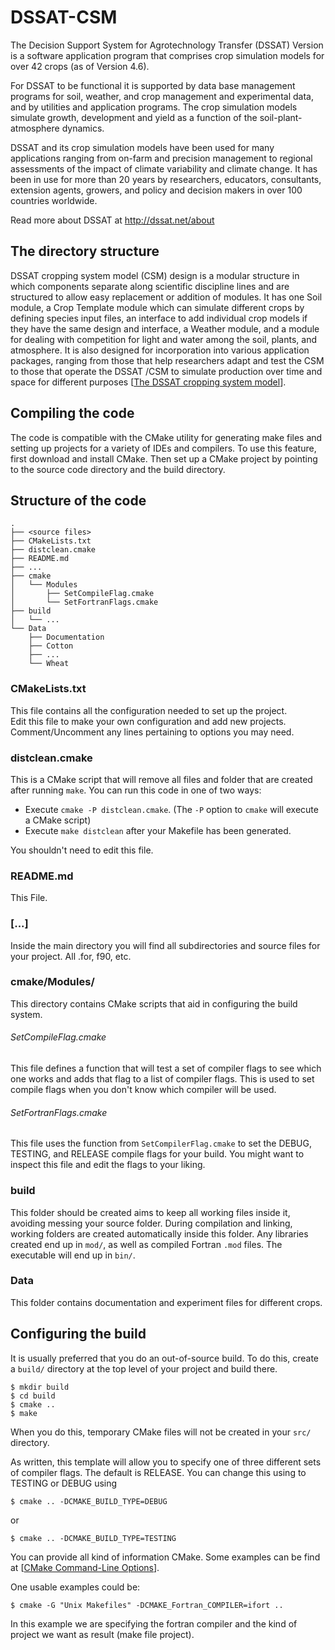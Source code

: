 # DSSAT-CSM #

The Decision Support System for Agrotechnology Transfer (DSSAT) Version is a software 
application program that comprises crop simulation models for over 42 crops (as of Version 4.6).

For DSSAT to be functional it is supported by data base management programs for soil, 
weather, and crop management and experimental data, and by utilities and application 
programs. The crop simulation models simulate growth, development and yield as a 
function of the soil-plant-atmosphere dynamics.

DSSAT and its crop simulation models have been used for many applications ranging from 
on-farm and precision management to regional assessments of the impact of climate 
variability and climate change. It has been in use for more than 20 years by researchers, 
educators, consultants, extension agents, growers, and policy and decision makers 
in over 100 countries worldwide.

Read more about DSSAT at http://dssat.net/about

## The directory structure ##

DSSAT cropping system model (CSM) design is a modular structure in which components 
separate along scientific discipline lines and are structured to allow easy replacement 
or addition of modules. It has one Soil module, a Crop Template module which can simulate 
different crops by defining species input files, an interface to add individual crop 
models if they have the same design and interface, a Weather module, and a module for 
dealing with competition for light and water among the soil, plants, and atmosphere. 
It is also designed for incorporation into various application packages, ranging from 
those that help researchers adapt and test the CSM to those that operate the DSSAT /CSM 
to simulate production over time and space for different purposes 
[[The DSSAT cropping system model](http://abe.ufl.edu/jjones/ABE_5646/Xtra%20files/The%20DSSAT%20Cropping%20System%20Model.pdf)].

## Compiling the code ##

The code is compatible with the CMake utility for generating make files
and setting up projects for a variety of IDEs and compilers. To use this feature, 
first download and install CMake. Then set up a CMake project by pointing to the
source code directory and the build directory.

## Structure of the code ##
    .
    ├── <source files>
    ├── CMakeLists.txt
    ├── distclean.cmake
    ├── README.md
    ├── ...
    ├── cmake
    │   └── Modules
    │       ├── SetCompileFlag.cmake
    │       └── SetFortranFlags.cmake
    ├── build
    │   └── ...
    └── Data
        ├── Documentation
        ├── Cotton
        ├── ... 
        └── Wheat
         
### CMakeLists.txt ###

This file contains all the configuration needed to set up the project.  
Edit this file to make your own configuration and add new projects. 
Comment/Uncomment any lines pertaining to options you may need. 

### distclean.cmake ###

This is a CMake script that will remove all files and folder that are created after running `make`.  You can run this code in one of two ways:

* Execute `cmake -P distclean.cmake`. (The `-P` option to `cmake` will execute a CMake script)
* Execute `make distclean` after your Makefile has been generated.

You shouldn't need to edit this file.

### README.md ###

This File.

### [...] ###

Inside the main directory you will find all subdirectories and source files for your project. All .for, f90, etc.

### cmake/Modules/ ###

This directory contains CMake scripts that aid in configuring the build system.

###### SetCompileFlag.cmake ######

This file defines a function that will test a set of compiler flags to see which one works and adds that flag to a list of compiler flags.  This is used to set compile flags when you don't know which compiler will be used.

###### SetFortranFlags.cmake ######

This file uses the function from `SetCompilerFlag.cmake` to set the DEBUG, TESTING, and RELEASE compile flags for your build.  You might want to inspect this file and edit the flags to your liking.

### build ###

This folder should be created aims to keep all working files inside it, avoiding messing your source folder. During compilation and linking, working folders are created automatically inside this folder. Any libraries created end up in `mod/`, as well as compiled Fortran `.mod` files.  The executable will end up in `bin/`.  

### Data ###

This folder contains documentation and experiment files for different crops.

## Configuring the build ##

It is usually preferred that you do an out-of-source build.  To do this, create a `build/` directory at the top level of your project and build there.  

    $ mkdir build
    $ cd build
    $ cmake ..
    $ make
    
When you do this, temporary CMake files will not be created in your `src/` directory.  

As written, this template will allow you to specify one of three different sets of compiler flags.  The default is RELEASE.  You can change this using to TESTING or DEBUG using

    $ cmake .. -DCMAKE_BUILD_TYPE=DEBUG
    
or

    $ cmake .. -DCMAKE_BUILD_TYPE=TESTING

You can provide all kind of information CMake. Some examples can be find at [[CMake Command-Line Options](https://cmake.org/cmake/help/cmake-2.4.html)].

One usable examples could be:

    $ cmake -G "Unix Makefiles" -DCMAKE_Fortran_COMPILER=ifort ..

In this example we are specifying the fortran compiler and the kind of project we want as result (make file project). 
